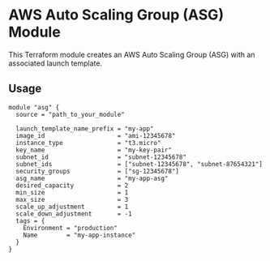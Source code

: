 # AWS Auto Scaling Group (ASG) Module

This Terraform module creates an AWS Auto Scaling Group (ASG) with an associated launch template.

## Usage

```hcl
module "asg" {
  source = "path_to_your_module"

  launch_template_name_prefix = "my-app"
  image_id                    = "ami-12345678"
  instance_type               = "t3.micro"
  key_name                    = "my-key-pair"
  subnet_id                   = "subnet-12345678"
  subnet_ids                  = ["subnet-12345678", "subnet-87654321"]
  security_groups             = ["sg-12345678"]
  asg_name                    = "my-app-asg"
  desired_capacity            = 2
  min_size                    = 1
  max_size                    = 3
  scale_up_adjustment         = 1
  scale_down_adjustment       = -1
  tags = {
    Environment = "production"
    Name        = "my-app-instance"
  }
}
